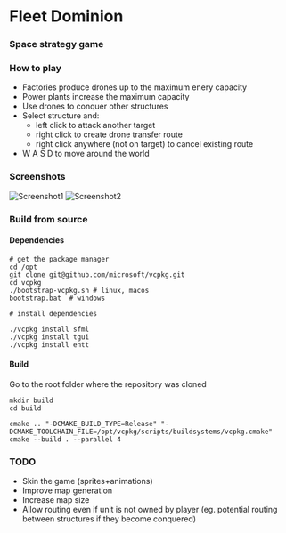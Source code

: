 # Fleet Dominion

### Space strategy game

### How to play

- Factories produce drones up to the maximum enery capacity
- Power plants increase the maximum capacity
- Use drones to conquer other structures
- Select structure and:
    - left click to attack another target
    - right click to create drone transfer route
    - right click anywhere (not on target) to cancel existing route
- W A S D to move around the world

### Screenshots

![Screenshot1](docs/images/screenshot_010.png)
![Screenshot2](docs/images/screenshot_011.png)

### Build from source


#### Dependencies

```
# get the package manager
cd /opt
git clone git@github.com/microsoft/vcpkg.git
cd vcpkg
./bootstrap-vcpkg.sh # linux, macos
bootstrap.bat  # windows

# install dependencies

./vcpkg install sfml
./vcpkg install tgui
./vcpkg install entt

```

#### Build

Go to the root folder where the repository was cloned

```
mkdir build
cd build

cmake .. "-DCMAKE_BUILD_TYPE=Release" "-DCMAKE_TOOLCHAIN_FILE=/opt/vcpkg/scripts/buildsystems/vcpkg.cmake"
cmake --build . --parallel 4
```

### TODO

- Skin the game (sprites+animations)
- Improve map generation
- Increase map size
- Allow routing even if unit is not owned by player (eg. potential routing between structures if they become conquered)

